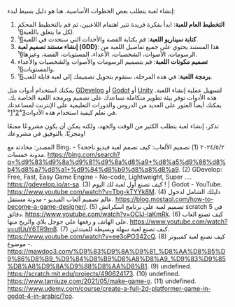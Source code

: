 [1]: https://www.youtube.com/watch?v=OClJ-laKmRk ""
[2]: https://www.youtube.com/watch?v=utUuY6TR9m8 ""
[3]: https://www.youtube.com/watch?v=ee3oPO342cQ ""
[4]: https://gdevelop.io/ar-sa ""
[5]: https://www.youtube.com/watch?v=Tbg-kTYYk8M ""
[6]: https://bing.com/search?q=%D9%83%D9%8A%D9%81%D9%8A%D8%A9+%D8%A5%D9%86%D8%B4%D8%A7%D8%A1+%D9%84%D8%B9%D8%A8%D8%A9 ""
[7]: https://mawdoo3.com/%D9%83%D9%8A%D9%81_%D8%AA%D8%B5%D9%86%D8%B9_%D9%84%D8%B9%D8%A8%D8%A9_%D9%83%D9%85%D8%A8%D9%8A%D9%88%D8%AA%D8%B1 ""
[8]: https://blog.mostaql.com/how-to-become-a-game-designer/ ""
[9]: https://scratch.mit.edu/projects/490624173 ""
[10]: https://www.tamiuze.com/2021/05/make-game-o ""
[11]: https://www.udemy.com/course/create-a-full-2d-platformer-game-in-godot-4-in-arabic/?co ""

إنشاء لعبة يتطلب بعض الخطوات الأساسية. هنا هو دليل بسيط لبدء:

1. **التخطيط العام للعبة**: ابدأ بفكرة فريدة تثير اهتمام اللاعبين، ثم قم بالتخطيط المحكم لكل ما يتعلق باللعبة¹[6].
2. **كتابة سيناريو اللعبة**: قم بكتابة القصة والأحداث التي ستحدث في اللعبة¹[6].
3. **إنشاء مستند تصميم لعبة (GDD)**: هذا المستند يحتوي على جميع تفاصيل اللعبة من الرسومات، الأصوات، الشخصيات، الأعداء، المستويات، القصة، وغيرها¹[6].
4. **تصميم مكونات اللعبة**: قم بتصميم الرسومات والأصوات والشخصيات والأعداء والمستويات¹[6].
5. **برمجة اللعبة**: في هذه المرحلة، ستقوم بتحويل تصميمك إلى لعبة قابلة للعب¹[6].

يمكنك استخدام أدوات مثل [GDevelop](https://gdevelop.io/ar-sa) أو [Godot](https://www.youtube.com/watch?v=Tbg-kTYYk8M) أو [Unity](https://blog.mostaql.com/how-to-become-a-game-designer/) لتسهيل عملية إنشاء اللعبة. هذه الأدوات توفر بيئة تطوير متكاملة تساعدك على تصميم وبرمجة اللعبة الخاصة بك. يمكنك أيضاً العثور على العديد من الدروس والدورات التعليمية على الإنترنت لمساعدتك في تعلم كيفية استخدام هذه الأدوات²[1]³[2]⁴[3].

تذكر، إنشاء لعبة يتطلب الكثير من الوقت والجهد، ولكنه يمكن أن يكون مشروعًا ممتعًا ومجزيًا. بالتوفيق في مشروعك!

المصدر: محادثة مع Bing، ٢‏/٥‏/٢٠٢٤
(1) تصميم الألعاب: كيف تصمم لعبة فيديو ناجحة؟ - مدونة خمسات. https://bing.com/search?q=%d9%83%d9%8a%d9%81%d9%8a%d8%a9+%d8%a5%d9%86%d8%b4%d8%a7%d8%a1+%d9%84%d8%b9%d8%a8%d8%a9.
(2) GDevelop: Free, Fast, Easy Game Engine - No-code, Lightweight, Super .... https://gdevelop.io/ar-sa.
(3) كيف تصنع أول لعبة لك اليوم ! | Godot - YouTube. https://www.youtube.com/watch?v=Tbg-kTYYk8M.
(4) دليلك الشامل لدخول عالم تصميم ألعاب الفيديو - مدونة مستقل. https://blog.mostaql.com/how-to-become-a-game-designer/.
(5) تصميم لعبة علي برنامج اسكراتش scratch في 5 دقائق. https://www.youtube.com/watch?v=OClJ-laKmRk.
(6) كيف تصنع العاب على الهاتف و رفعها على جوجل بلاي والربح منها. https://www.youtube.com/watch?v=utUuY6TR9m8.
(7) كيف تصنع لعبة سهلة وبسيطة للمبتدئين. https://www.youtube.com/watch?v=ee3oPO342cQ.
(8) كيف تصنع لعبة كمبيوتر - موضوع. https://mawdoo3.com/%D9%83%D9%8A%D9%81_%D8%AA%D8%B5%D9%86%D8%B9_%D9%84%D8%B9%D8%A8%D8%A9_%D9%83%D9%85%D8%A8%D9%8A%D9%88%D8%AA%D8%B1.
(9) undefined. https://scratch.mit.edu/projects/490624173.
(10) undefined. https://www.tamiuze.com/2021/05/make-game-o.
(11) undefined. https://www.udemy.com/course/create-a-full-2d-platformer-game-in-godot-4-in-arabic/?co.
